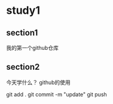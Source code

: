 # study1

## section1
我的第一个github仓库

## section2
今天学什么？
github的使用


git add .
git commit -m "update"
git push